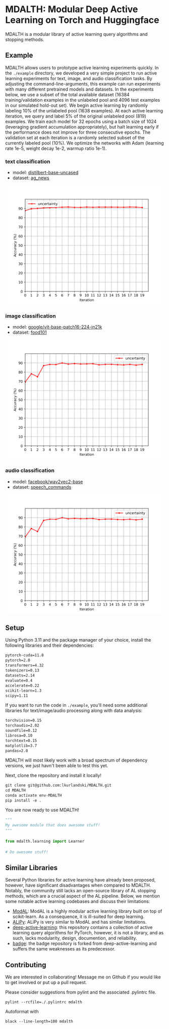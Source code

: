 # MDALTH: Modular Deep Active Learning on Torch and Huggingface

MDALTH is a modular library of active learning query algorithms and stopping methods.

## Example

MDALTH allows users to prototype active learning experiments quickly. In the `./example` directory, we developed a very simple project to run active learning experiments for text, image, and audio classification tasks. By adjusting the command-line-arguments, this example can run experiments with many different pretrained models and datasets. In the experiments below, we use a subset of the total available dataset (16384 training/validation examples in the unlabeled pool and 4096 test examples in our simulated hold-out set). We begin active learning by randomly labeling 10% of the unlabeled pool (1638 examples). At each active learning iteration, we query and label 5% of the original unlabeled pool (819) examples. We train each model for 32 epochs using a batch size of 1024 (leveraging gradient accumulation appropriately), but halt learning early if the performance does not improve for three consecutive epochs. The validation set at each iteration is a randomly selected subset of the currently labeled pool (10%). We optimize the networks with Adam (learning rate 1e-5, weight decay 1e-2, warmup ratio 1e-1).

### text classification

- model: [distilbert-base-uncased](https://huggingface.co/distilbert-base-uncased)
- dataset: [ag_news](https://huggingface.co/datasets/ag_news)

![image](./example/text.png)

### image classification

- model: [google/vit-base-patch16-224-in21k](https://huggingface.co/google/vit-base-patch16-224-in21k)
- dataset: [food101](https://huggingface.co/datasets/food101)

![image](./example/image.png)

### audio classification

- model: [facebook/wav2vec2-base](https://huggingface.co/facebook/wav2vec2-base)
- dataset: [speech_commands](https://huggingface.co/datasets/speech_commands)

![image](./example/image.png)

## Setup

Using Python 3.11 and the package manager of your choice, install the following libraries and their dependencies:

```
pytorch-cuda=11.8
pytorch=2.0
transformers=4.32
tokenizers=0.13
datasets=2.14
evaluate=0.4
accelerate=0.22
scikit-learn=1.3
scipy=1.11
```

If you want to run the code in `./example`, you'll need some additional libraries for text/image/audio processing along with data analysis:

```
torchvision=0.15
torchaudio=2.02
soundfile=0.12
librosa=0.10
torchtext=0.15
matplotlib=3.7
pandas=2.0
```

MDALTH will most likely work with a broad spectrum of dependency versions, we just havn't been able to test this yet.

Next, clone the repository and install it locally!
```console
git clone git@github.com:lkurlandski/MDALTH.git
cd MDALTH
conda activate env-MDALTH
pip install -e .
```

You are now ready to use MDALTH!

```python
"""
My awesome module that does awesome stuff!
"""

from mdalth.learning import Learner

# Do awesome stuff!
```

## Similar Libraries

Several Python libraries for active learning have already been proposed, however, have significant disadvantages when compared to MDALTH. Notably, the community still lacks an open-source library of AL stopping methods, which are a crucial aspect of the AL pipeline. Below, we mention some notable active learning codebases and discuss their limitations:

- [ModAL](https://github.com/modAL-python/modAL): ModAL is a highly modular active learning library built on top of scikit-learn. As a consequence, it is ill-suited for deep learning.
- [ALiPy](https://github.com/NUAA-AL/ALiPy): ALiPy is very similar to ModAL and has similar limitations.
- [deep-active-learning](https://github.com/ej0cl6/deep-active-learning): this repository contains a collection of active learning query algorithms for PyTorch, however, it is not a library, and as such, lacks modularity, design, documention, and reliability.
- [badge](https://github.com/JordanAsh/badge): the badge repository is forked from deep-active-learning and suffers the same weaknesses as its predecessor.

## Contributing

We are interested in collaborating! Message me on Github if you would like to get involved or put up a pull request. 

Please consider suggestions from pylint and the associated .pylintrc file. 

```
pylint --rcfile=./.pylintrc mdalth
```

Autoformat with 

```
black --line-length=100 mdalth
```
